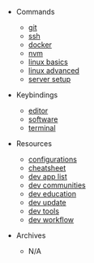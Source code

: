 - Commands
  - [git](commands/git.md)
  - [ssh](commands/ssh.md)
  - [docker](commands/docker.md)
  - [nvm](commands/nvm.md)
  - [linux basics](commands/linux-basics.md)
  - [linux advanced](commands/linux-advanced.md)
  - [server setup](commands/server-setup.md)

- Keybindings
  - [editor](keybindings/editor.md)
  - [software](keybindings/software.md)
  - [terminal](keybindings/terminal.md)

- Resources
  - [configurations](resources/configurations.md)
  - [cheatsheet](resources/cheatsheet.md)
  - [dev app list](resources/dev-app-list.md)
  - [dev communities](resources/dev-communities.md)
  - [dev education](resources/dev-education.md)
  - [dev update](resources/dev-update.md)
  - [dev tools](resources/dev-tools.md)
  - [dev workflow](resources/dev-workflow.md)

- Archives
  - N/A
